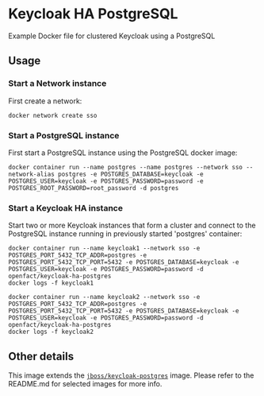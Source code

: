 # Keycloak HA PostgreSQL

Example Docker file for clustered Keycloak using a PostgreSQL

## Usage

### Start a Network instance

First create a network:

    docker network create sso

### Start a PostgreSQL instance

First start a PostgreSQL instance using the PostgreSQL docker image:

    docker container run --name postgres --name postgres --network sso --network-alias postgres -e POSTGRES_DATABASE=keycloak -e POSTGRES_USER=keycloak -e POSTGRES_PASSWORD=password -e POSTGRES_ROOT_PASSWORD=root_password -d postgres

### Start a Keycloak HA instance

Start two or more Keycloak instances that form a cluster and connect to the PostgreSQL instance running in previously started 'postgres' container:

    docker container run --name keycloak1 --network sso -e POSTGRES_PORT_5432_TCP_ADDR=postgres -e POSTGRES_PORT_5432_TCP_PORT=5432 -e POSTGRES_DATABASE=keycloak -e POSTGRES_USER=keycloak -e POSTGRES_PASSWORD=password -d openfact/keycloak-ha-postgres
    docker logs -f keycloak1

    docker container run --name keycloak2 --network sso -e POSTGRES_PORT_5432_TCP_ADDR=postgres -e POSTGRES_PORT_5432_TCP_PORT=5432 -e POSTGRES_DATABASE=keycloak -e POSTGRES_USER=keycloak -e POSTGRES_PASSWORD=password -d openfact/keycloak-ha-postgres
    docker logs -f keycloak2


## Other details

This image extends the [`jboss/keycloak-postgres`](https://github.com/openfact/openfact-dockerfiles) image. Please refer to the README.md for selected images for more info.
